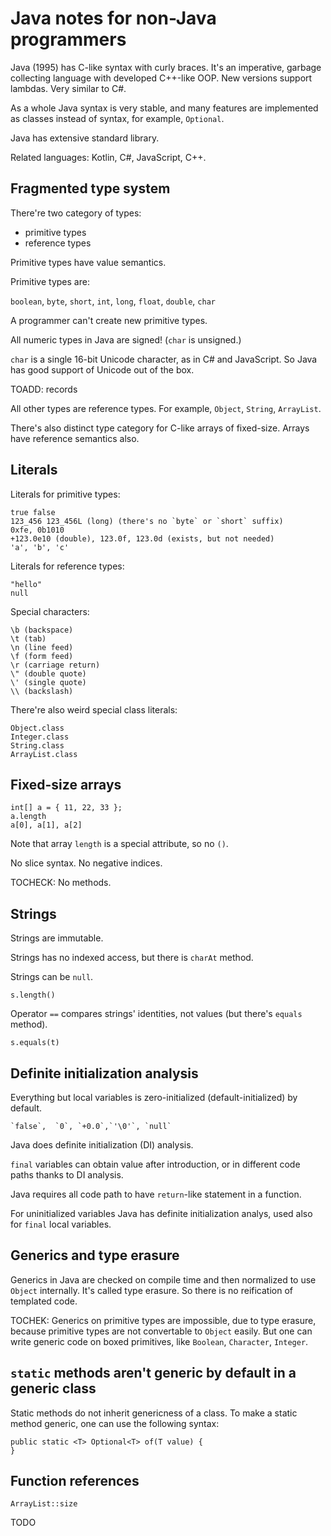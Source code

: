 # Java notes for non-Java programmers

Java (1995) has C-like syntax with curly braces. It's an imperative, garbage collecting language with developed C++-like OOP. New versions support lambdas. Very similar to C#.

As a whole Java syntax is very stable, and many features are implemented as classes instead of syntax, for example, `Optional`.

Java has extensive standard library.

Related languages: Kotlin, C#, JavaScript, C++.


## Fragmented type system

There're two category of types:

* primitive types
* reference types

Primitive types have value semantics.

Primitive types are:

`boolean`, `byte`, `short`, `int`, `long`, `float`, `double`, `char`

A programmer can't create new primitive types.

All numeric types in Java are signed! (`char` is unsigned.)

`char` is a single 16-bit Unicode character, as in C# and JavaScript. So Java has good support of Unicode out of the box.

TOADD: records

All other types are reference types. For example, `Object`, `String`, `ArrayList`.

There's also distinct type category for C-like arrays of fixed-size. Arrays have reference semantics also.

## Literals

Literals for primitive types:

    true false
    123_456 123_456L (long) (there's no `byte` or `short` suffix)
    0xfe, 0b1010
    +123.0e10 (double), 123.0f, 123.0d (exists, but not needed)
    'a', 'b', 'c'

Literals for reference types:

    "hello"
    null

Special characters:

    \b (backspace)
    \t (tab)
    \n (line feed)
    \f (form feed)
    \r (carriage return)
    \" (double quote)
    \' (single quote)
    \\ (backslash)

There're also weird special class literals:

    Object.class
    Integer.class
    String.class
    ArrayList.class


## Fixed-size arrays

    int[] a = { 11, 22, 33 };
    a.length
    a[0], a[1], a[2]

Note that array `length` is a special attribute, so no `()`.

No slice syntax. No negative indices.

TOCHECK: No methods.


## Strings

Strings are immutable.

Strings has no indexed access, but there is `charAt` method.

Strings can be `null`.

    s.length()

Operator `==` compares strings' identities, not values (but there's `equals` method).

    s.equals(t)


## Definite initialization analysis

Everything but local variables is zero-initialized (default-initialized) by default.

    `false`,  `0`, `+0.0`,`'\0'`, `null`

Java does definite initialization (DI) analysis.

`final` variables can obtain value after introduction, or in different code paths thanks to DI analysis.

Java requires all code path to have `return`-like statement in a function.

For uninitialized variables Java has definite initialization analys, used also for `final` local variables.


## Generics and type erasure

Generics in Java are checked on compile time and then normalized to use `Object` internally. It's called type erasure. So there is no reification of templated code.

TOCHEK: Generics on primitive types are impossible, due to type erasure, because primitive types are not convertable to `Object` easily. But one can write generic code on boxed primitives, like `Boolean`, `Character`, `Integer`.


## `static` methods aren't generic by default in a generic class

Static methods do not inherit genericness of a class. To make a static method generic, one can use the following syntax:

    public static <T> Optional<T> of(T value) {
    }

## Function references

    ArrayList::size

TODO
